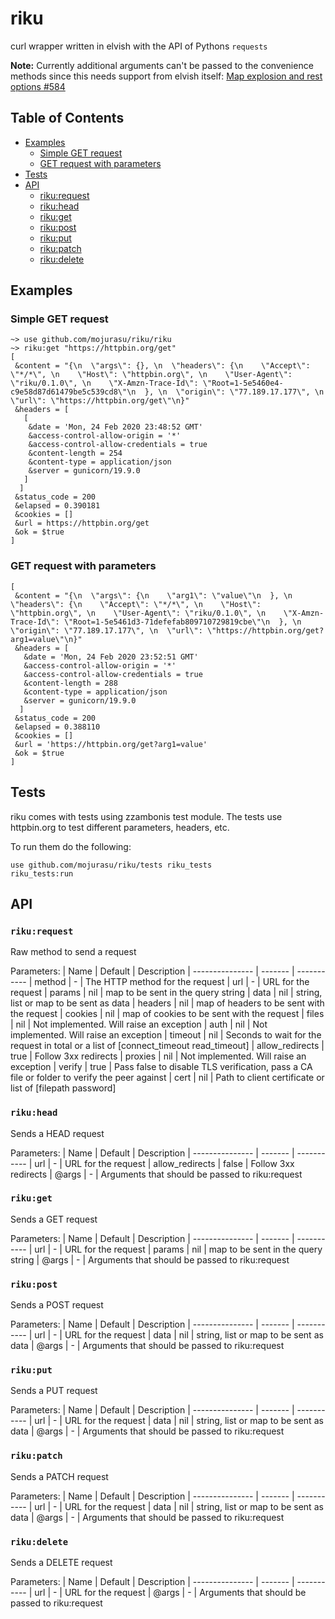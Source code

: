 # riku
curl wrapper written in elvish with the API of Pythons `requests`

**Note:** Currently additional arguments can't be passed to the convenience methods since this needs support from elvish itself: [Map explosion and rest options #584](https://github.com/elves/elvish/issues/584)

## Table of Contents
- [Examples](#examples)
  - [Simple GET request](#simple-get-request)
  - [GET request with parameters](#get-request-with-parameters)
- [Tests](#tests)
- [API](#api)
  - [riku:request](#rikurequest)
  - [riku:head](#rikuhead)
  - [riku:get](#rikuget)
  - [riku:post](#rikupost)
  - [riku:put](#rikuput)
  - [riku:patch](#rikupatch)
  - [riku:delete](#rikudelete)

## Examples

### Simple GET request
```
~> use github.com/mojurasu/riku/riku
~> riku:get "https://httpbin.org/get"
[
 &content = "{\n  \"args\": {}, \n  \"headers\": {\n    \"Accept\": \"*/*\", \n    \"Host\": \"httpbin.org\", \n    \"User-Agent\": \"riku/0.1.0\", \n    \"X-Amzn-Trace-Id\": \"Root=1-5e5460e4-c9e58d87d61479be5c539cd8\"\n  }, \n  \"origin\": \"77.189.17.177\", \n  \"url\": \"https://httpbin.org/get\"\n}"
 &headers = [
   [
    &date = 'Mon, 24 Feb 2020 23:48:52 GMT'
    &access-control-allow-origin = '*'
    &access-control-allow-credentials = true
    &content-length = 254
    &content-type = application/json
    &server = gunicorn/19.9.0
   ]
  ]
 &status_code = 200
 &elapsed = 0.390181
 &cookies = []
 &url = https://httpbin.org/get
 &ok = $true
]
```

### GET request with parameters
```
[
 &content = "{\n  \"args\": {\n    \"arg1\": \"value\"\n  }, \n  \"headers\": {\n    \"Accept\": \"*/*\", \n    \"Host\": \"httpbin.org\", \n    \"User-Agent\": \"riku/0.1.0\", \n    \"X-Amzn-Trace-Id\": \"Root=1-5e5461d3-71defefab809710729819cbe\"\n  }, \n  \"origin\": \"77.189.17.177\", \n  \"url\": \"https://httpbin.org/get?arg1=value\"\n}"
 &headers = [
   &date = 'Mon, 24 Feb 2020 23:52:51 GMT'
   &access-control-allow-origin = '*'
   &access-control-allow-credentials = true
   &content-length = 288
   &content-type = application/json
   &server = gunicorn/19.9.0
  ]
 &status_code = 200
 &elapsed = 0.388110
 &cookies = []
 &url = 'https://httpbin.org/get?arg1=value'
 &ok = $true
]
```

## Tests
riku comes with tests using zzambonis test module. The tests use httpbin.org to test different parameters, headers, etc.

To run them do the following:

```
use github.com/mojurasu/riku/tests riku_tests
riku_tests:run
```

## API

### `riku:request`
Raw method to send a request

Parameters:
|       Name      | Default | Description
| --------------- | ------- | -----------
| method          |    -    | The HTTP method for the request
| url             |    -    | URL for the request
| params          |   nil   | map to be sent in the query string
| data            |   nil   | string, list or map to be sent as data
| headers         |   nil   | map of headers to be sent with the request
| cookies         |   nil   | map of cookies to be sent with the request
| files           |   nil   | Not implemented. Will raise an exception
| auth            |   nil   | Not implemented. Will raise an exception
| timeout         |   nil   | Seconds to wait for the request in total or a list of [connect_timeout read_timeout]
| allow_redirects |   true  | Follow 3xx redirects
| proxies         |   nil   | Not implemented. Will raise an exception
| verify          |   true  | Pass false to disable TLS verification, pass a CA file or folder to verify the peer against
| cert            |   nil   | Path to client certificate or list of [filepath password]

### `riku:head`
Sends a HEAD request

Parameters:
|       Name      | Default | Description
| --------------- | ------- | -----------
| url             |    -    | URL for the request
| allow_redirects |  false  | Follow 3xx redirects
| @args           |    -    | Arguments that should be passed to riku:request

### `riku:get`
Sends a GET request

Parameters:
|       Name      | Default | Description
| --------------- | ------- | -----------
| url             |    -    | URL for the request
| params          |   nil   | map to be sent in the query string
| @args           |    -    | Arguments that should be passed to riku:request

### `riku:post`
Sends a POST request

Parameters:
|       Name      | Default | Description
| --------------- | ------- | -----------
| url             |    -    | URL for the request
| data            |   nil   | string, list or map to be sent as data
| @args           |    -    | Arguments that should be passed to riku:request

### `riku:put`
Sends a PUT request

Parameters:
|       Name      | Default | Description
| --------------- | ------- | -----------
| url             |    -    | URL for the request
| data            |   nil   | string, list or map to be sent as data
| @args           |    -    | Arguments that should be passed to riku:request

### `riku:patch`
Sends a PATCH request

Parameters:
|       Name      | Default | Description
| --------------- | ------- | -----------
| url             |    -    | URL for the request
| data            |   nil   | string, list or map to be sent as data
| @args           |    -    | Arguments that should be passed to riku:request

### `riku:delete`
Sends a DELETE request

Parameters:
|       Name      | Default | Description
| --------------- | ------- | -----------
| url             |    -    | URL for the request
| @args           |    -    | Arguments that should be passed to riku:request
